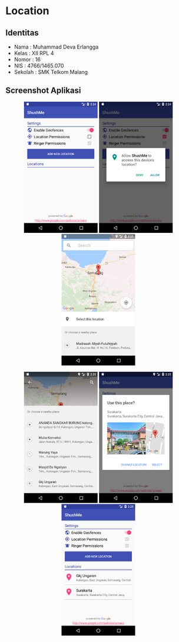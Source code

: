 # Location
## Identitas
* Nama : Muhammad Deva Erlangga
* Kelas : XII RPL 4
* Nomor : 16
* NIS : 4766/1465.070
* Sekolah : SMK Telkom Malang

## Screenshot Aplikasi
<p align="center">
  <img src="https://github.com/erlangga87/Location/blob/master/screenshots/p%20(1).png" width="200"/>
  <img src="https://github.com/erlangga87/Location/blob/master/screenshots/p%20(2).png" width="200"/>
  <img src="https://github.com/erlangga87/Location/blob/master/screenshots/p%20(3).png" width="200"/>
</p>
<p align="center">
  <img src="https://github.com/erlangga87/Location/blob/master/screenshots/p%20(4).png" width="200"/>
  <img src="https://github.com/erlangga87/Location/blob/master/screenshots/p%20(5).png" width="200"/>
  <img src="https://github.com/erlangga87/Location/blob/master/screenshots/p%20(6).png" width="200"/>
</p>
